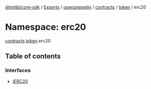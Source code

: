[@imtbl/core-sdk](../README.md) / [Exports](../modules.md) / [openzeppelin](openzeppelin.md) / [contracts](openzeppelin.contracts.md) / [token](openzeppelin.contracts.token.md) / erc20

# Namespace: erc20

[contracts](openzeppelin.contracts.md).[token](openzeppelin.contracts.token.md).erc20

## Table of contents

### Interfaces

- [IERC20](../interfaces/openzeppelin.contracts.token.erc20.IERC20.md)

